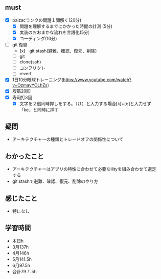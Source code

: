 

## must
- [x] paizacランクの問題１問解く(20分)
  - [x] 問題を理解するまでにかかった時間の計測 (5分)
  - [x] 実装のおおまかな流れを言語化(5分)
  - [x] コーディング(10分)
- [ ] git 復習
  - [x]　git stash(避難、確認、復元、削除)
  - [ ] git
  - [ ] clone(ssh)
  - [ ] コンフリクト
  - [ ] revert 
- [x] 1日10分眼球トレーニング(https://www.youtube.com/watch?v=OzmayYOLhZs)
- [x] 腹筋20回
- [x] 寿司打3回
  - [x] 文字を２個同時押しをする。（け）と入力する場合[k]+[e]と入力せず「ke」と同時に押す

## 疑問
- アーキテクチャーの種類とトレードオフの関係性について


## わかったこと
- アーキテクチャーはアプリの特性に合わせて必要なilityを組み合わせて選定する
- git stashで避難、確認、復元、削除のやり方
## 感じたこと
- 特になし

## 学習時間
  - 本日h
  - 3月137h
  - 4月146h
  - 5月141.5h
  - 6月97.5h　
  - 合計79７.5h
    

